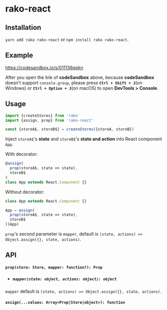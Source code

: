 # rako-react



## Installation

`yarn add rako rako-react` or `npm install rako rako-react`.



## Example

https://codesandbox.io/s/011136qpkn

After you open the link of **codeSandbox** above, because **codeSandbox** doesn't support `console.group`, please press **`Ctrl + Shift + J`**(on Windows) or **`Ctrl + Option + J`**(on macOS) to open **DevTools > Console**.



## Usage

```js
import {createStores} from 'rako'
import {assign, prop} from 'rako-react'

const {storeA$, storeB$} = createStores({storeA, storeB})
```
Inject `storeA$`'s __state__ and `storeB$`'s __state and action__ into React component `App`.

With decorator:
```js
@assign(
  prop(storeA$, state => state),
  storeB$
)
class App extends React.Component {}
```

Without decorator:
```js
class App extends React.Component {}

App = assign(
  prop(storeA$, state => state),
  storeB$
)(App)
```
`prop`'s second parameter is `mapper`, default is `(state, actions) => Object.assign({}, state, actions)`.


## API

#### `prop(store: Store, mapper: function?): Prop`
- ##### `mapper(state: object, actions: object): object`

`mapper` default is `(state, actions) => Object.assign({}, state, actions)`.

#### `assign(...values: Array<Prop|Store|object>): function`
